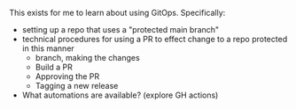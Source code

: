 This exists for me to learn about using GitOps.
Specifically: 
* setting up a repo that uses a "protected main branch"
* technical procedures for using a PR to effect change to a repo protected in this manner
	* branch, making the changes
	* Build a PR
	* Approving the PR
	* Tagging a new release
* What automations are available? (explore GH actions)
